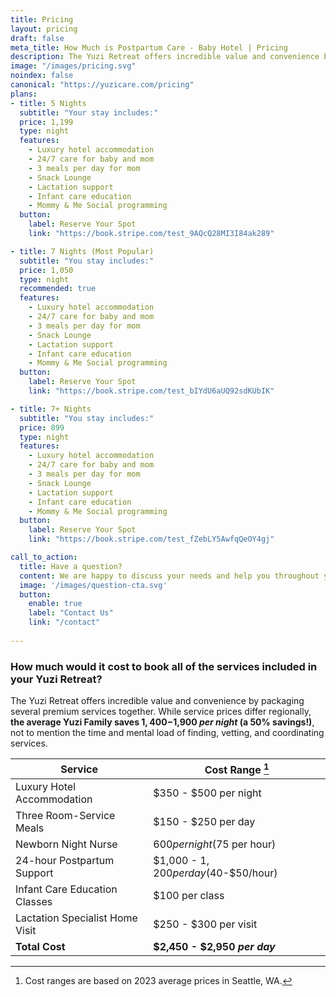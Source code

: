 ```yaml
---
title: Pricing
layout: pricing
draft: false
meta_title: How Much is Postpartum Care - Baby Hotel | Pricing
description: The Yuzi Retreat offers incredible value and convenience by packaging several premium services together. Contact our booking agents today!
image: "/images/pricing.svg"
noindex: false
canonical: "https://yuzicare.com/pricing"
plans:
- title: 5 Nights
  subtitle: "Your stay includes:"
  price: 1,199
  type: night
  features:
    - Luxury hotel accommodation
    - 24/7 care for baby and mom
    - 3 meals per day for mom
    - Snack Lounge
    - Lactation support 
    - Infant care education 
    - Mommy & Me Social programming
  button:
    label: Reserve Your Spot
    link: "https://book.stripe.com/test_9AQcQ28MI3I84ak289"

- title: 7 Nights (Most Popular)
  subtitle: "You stay includes:"
  price: 1,050
  type: night
  recommended: true
  features:
    - Luxury hotel accommodation
    - 24/7 care for baby and mom
    - 3 meals per day for mom
    - Snack Lounge
    - Lactation support 
    - Infant care education
    - Mommy & Me Social programming
  button:
    label: Reserve Your Spot
    link: "https://book.stripe.com/test_bIYdU6aUQ92sdKUbIK"

- title: 7+ Nights
  subtitle: "You stay includes:"
  price: 899
  type: night
  features:
    - Luxury hotel accommodation
    - 24/7 care for baby and mom
    - 3 meals per day for mom
    - Snack Lounge
    - Lactation support 
    - Infant care education
    - Mommy & Me Social programming
  button:
    label: Reserve Your Spot
    link: "https://book.stripe.com/test_fZebLY5AwfqQeOY4gj"

call_to_action:
  title: Have a question?
  content: We are happy to discuss your needs and help you throughout your postpartum journey.
  image: '/images/question-cta.svg'
  button:
    enable: true
    label: "Contact Us"
    link: "/contact"
    
---
```


### How much would it cost to book all of the services included in your Yuzi Retreat? 

The Yuzi Retreat offers incredible value and convenience by packaging several premium services together. While service prices differ regionally, **the average Yuzi Family saves $1,400-$1,900 *per night* (a 50% savings!)**, not to mention the time and mental load of finding, vetting, and coordinating services.

| Service                           | Cost Range [^1]                       |
|-----------------------------------|---------------------------------------|
| Luxury Hotel Accommodation        | $350 - $500 per night                 |
| Three Room-Service Meals          | $150 - $250 per day                   |
| Newborn Night Nurse               | $600 per night ($75 per hour)         |
| 24-hour Postpartum Support        | $1,000 - $1,200 per day ($40-$50/hour)|
| Infant Care Education Classes     | $100 per class                        |
| Lactation Specialist Home Visit   | $250 - $300 per visit                 |
| **Total Cost**                    | **$2,450 - $2,950 *per day***         |

[^1]: Cost ranges are based on 2023 average prices in Seattle, WA.

